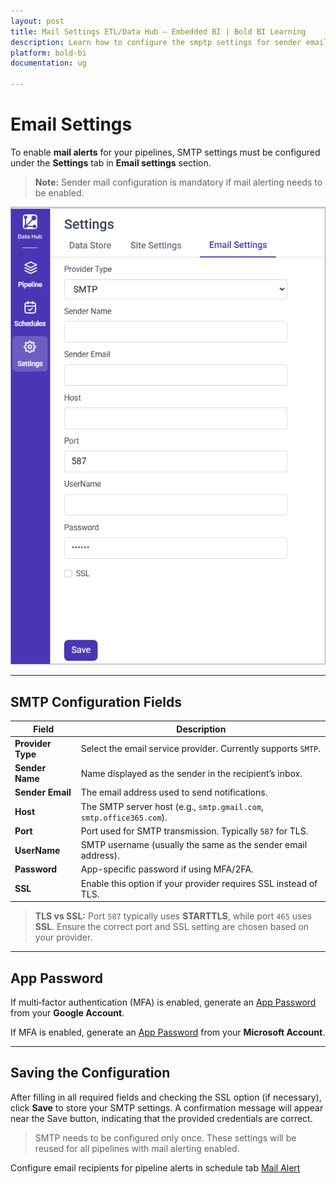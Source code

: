 ```yaml
---
layout: post
title: Mail Settings ETL/Data Hub – Embedded BI | Bold BI Learning
description: Learn how to configure the smptp settings for sender email in Bold BI Data Hub. Discover simple steps to provide details for microsoft and google account.
platform: bold-bi
documentation: ug

---
```



# Email Settings

To enable **mail alerts** for your pipelines, SMTP settings must be configured under the **Settings** tab in **Email settings** section.

> **Note:** Sender mail configuration is mandatory if mail alerting needs to be enabled.

![Email Settings](/static/assets/working-with-etl/images/email-settings.png)

---

## SMTP Configuration Fields

| Field            | Description                                                                 |
|------------------|-----------------------------------------------------------------------------|
| **Provider Type**| Select the email service provider. Currently supports `SMTP`.               |
| **Sender Name**  | Name displayed as the sender in the recipient’s inbox.                      |
| **Sender Email** | The email address used to send notifications.                               |
| **Host**         | The SMTP server host (e.g., `smtp.gmail.com`, `smtp.office365.com`).        |
| **Port**         | Port used for SMTP transmission. Typically `587` for TLS.                   |
| **UserName**     | SMTP username (usually the same as the sender email address).               |
| **Password**     | App-specific password if using MFA/2FA.                                     |
| **SSL**          | Enable this option if your provider requires SSL instead of TLS.            |

> **TLS vs SSL:** Port `587` typically uses **STARTTLS**, while port `465` uses **SSL**. Ensure the correct port and SSL setting are chosen based on your provider.

---

## App Password

If multi‑factor authentication (MFA) is enabled, generate an [App Password](https://myaccount.google.com/apppasswords) from your **Google Account**.

If MFA is enabled, generate an [App Password](https://docs.microsoft.com/en-us/azure/active-directory/user-help/multi-factor-authentication-end-user-app-passwords) from your **Microsoft Account**.

---

## Saving the Configuration

After filling in all required fields and checking the SSL option (if necessary), click **Save** to store your SMTP settings. A confirmation message will appear near the Save button, indicating that the provided credentials are correct.

> SMTP needs to be configured only once. These settings will be reused for all pipelines with mail alerting enabled. 

Configure email recipients for pipeline alerts in schedule tab [Mail Alert](https://help.boldbi.com/working-with-data-sources/working-with-bold-etl/schedule/#mail-alert)

